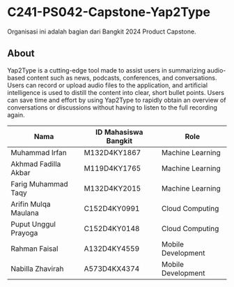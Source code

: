 # C241-PS042-Capstone-Yap2Type

Organisasi ini adalah bagian dari Bangkit 2024 Product Capstone.

## About

Yap2Type is a cutting-edge tool made to assist users in summarizing audio-based content such as news, podcasts, conferences, and conversations. Users can record or upload audio files to the application, and artificial intelligence is used to distill the content into clear, short bullet points. Users can save time and effort by using Yap2Type to rapidly obtain an overview of conversations or discussions without having to listen to the full recording again.


| Nama                        | ID Mahasiswa Bangkit |    Role             |
| --------------------------- | -------------------- | ------------------- |
| Muhammad Irfan		          | M132D4KY1867         | Machine Learning    | 
| Akhmad Fadilla Akbar	      | M119D4KY1765         | Machine Learning    |
| Farig Muhammad Taqy         | M132D4KY2015         | Machine Learning    |
| Arifin Mulqa Maulana        | C152D4KY0991         | Cloud Computing	   |
| Puput Unggul Prayoga        | C152D4KY0148         | Cloud Computing	   |
| Rahman Faisal    	          | A132D4KY4559         | Mobile Development  |
| Nabilla Zhavirah 	          | A573D4KX4374         | Mobile Development  |

